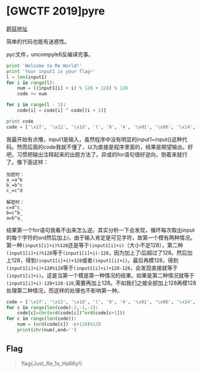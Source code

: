 # [GWCTF 2019]pyre

[题目地址](https://buuoj.cn/challenges#[GWCTF%202019]pyre)

简单的代码也能有迷惑性。

pyc文件，uncompyle6反编译完事。

```python
print 'Welcome to Re World!'
print 'Your input1 is your flag~'
l = len(input1)
for i in range(l):
    num = ((input1[i] + i) % 128 + 128) % 128
    code += num

for i in range(l - 1):
    code[i] = code[i] ^ code[(i + 1)]

print code
code = ['\x1f', '\x12', '\x1d', '(', '0', '4', '\x01', '\x06', '\x14', '4', ',', '\x1b', 'U', '?', 'o', '6', '*', ':', '\x01', 'D', ';', '%', '\x13']
```

我最开始有点懵，input1是输入，虽然程序中没有明显的input1=input()这种代码。然而后面的code我就不懂了，以为直接是程序里面的，结果是期望输出。好吧，习惯把输出注释起来的出题方法了。异或的for语句很好逆向，倒着来就行了。像下面这样：

```
加密时：
a_=a^b
b_=b^c
c_=c^d

解密时：
c=d^c_
b=c^b_
a=b^a_
```

结果第一个for语句我看不出来怎么逆。其实分析一下会发现，循环每次取出input的每个字符的ord然后加上i，由于输入肯定是可见字符，故第一个模有两种情况。第一种`(input1[i]+i)%128`还是等于`(input1[i]+i)`（大小不足128），第二种`(input1[i]+i)%128`等于`(input1[i]+i)-128`，因为加上了i后超过了128。然后加上128，得到`(input1[i]+i)+128`或者`(input1[i]+i)`。最后再模128，得到`(input1[i]+i)+128%128`等于`(input1[i]+i)+128-128`，会发现直接就等于`(input1[i]+i)`。这是当第一个模是第一种情况的结果。如果是第二种情况就等于`(input1[i]+i)-128+128-128`,需要再加上128。不如我们之接全部加上128再模128处理第二种情况，而这样的处理也不影响第一种。

```python
code = ['\x1f', '\x12', '\x1d', '(', '0', '4', '\x01', '\x06', '\x14', '4', ',', '\x1b', 'U', '?', 'o', '6', '*', ':', '\x01', 'D', ';', '%', '\x13']
for c in range(len(code)-2,-1,-1):
    code[c]=chr(ord(code[c])^ord(code[c+1]))
for c in range(len(code)):
    num = (ord(code[c]) -c+128)%128
    print(chr(num),end='')
```

## Flag
> flag{Just_Re_1s_Ha66y!}
